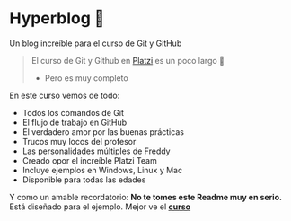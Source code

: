 # Hyperblog 💚
Un blog increíble para el curso de Git y GitHub
> El curso de Git y Github en [Platzi](https://platzi.com) es un poco largo 🥴
> - Pero es muy completo

En este curso vemos de todo:
* Todos los comandos de Git
* El flujo de trabajo en GitHub
* El verdadero amor por las buenas prácticas
* Trucos muy locos del profesor
* Las personalidades múltiples de Freddy
* Creado opor el increíble Platzi Team
* Incluye ejemplos en Windows, Linux y Mac
* Disponible para todas las edades

Y como un amable recordatorio: **No te tomes este Readme muy en serio.** Está diseñado para el ejemplo.
Mejor ve el [**curso**](https://platzi.com/git)
